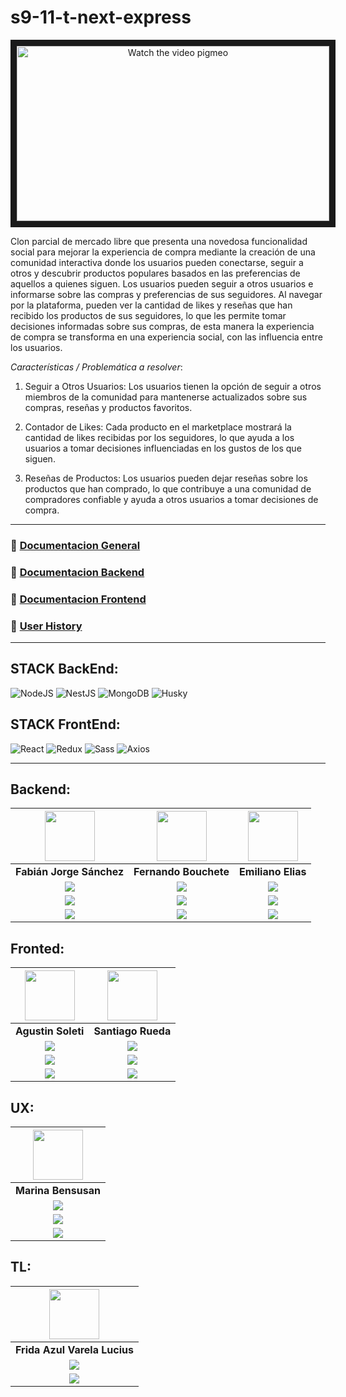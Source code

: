 # s9-11-t-next-express

<div align="center">
  <a href="https://www.youtube.com/watch?v=RALokRBqiHY">
    <img src="https://res.cloudinary.com/dgsrbbfma/image/upload/v1690506637/No-country-s9/2023-07-27_22_08_40-Redise%C3%B1o_de_Mercado_Libre_-_YouTube_-_Brave_x3wgol.png" alt="Watch the video pigmeo" width="500" height="280" border="10" />
  </a>
</div>

Clon parcial de mercado libre que presenta una novedosa funcionalidad social para mejorar la experiencia de compra mediante la creación de una comunidad interactiva donde los usuarios pueden conectarse, seguir a otros y descubrir productos populares basados en las preferencias de aquellos a quienes siguen.
Los usuarios pueden seguir a otros usuarios e informarse sobre las compras y preferencias de sus seguidores. Al navegar por la plataforma, pueden ver la cantidad de likes y reseñas que han recibido los productos de sus seguidores, lo que les permite tomar decisiones informadas sobre sus compras, de esta manera la experiencia de compra se transforma en una experiencia social, con las influencia entre los usuarios.

*Características / Problemática a resolver*:

1) Seguir a Otros Usuarios: Los usuarios tienen la opción de seguir a otros miembros de la comunidad para mantenerse actualizados sobre sus compras, reseñas y productos favoritos.

2) Contador de Likes: Cada producto en el marketplace mostrará la cantidad de likes recibidas por los seguidores, lo que ayuda a los usuarios a tomar decisiones influenciadas en los gustos de los que siguen.

3) Reseñas de Productos: Los usuarios pueden dejar reseñas sobre los productos que han comprado, lo que contribuye a una comunidad de compradores confiable y ayuda a otros usuarios a tomar decisiones de compra.

<hr/>

### 🔗 <a href="#">Documentacion General</a> <!-- Cómo inicializar el proyecto en mi ordenador. -->
### 🔗 <a href="#">Documentacion Backend</a> <!-- Estructura, endpoints, esquemas, etc ... -->
### 🔗 <a href="#">Documentacion Frontend</a> <!-- Estructuras, test, etc... -->
### 🔗 <a href="#">User History</a>

<hr/>

## STACK BackEnd:
![NodeJS](https://img.shields.io/badge/Node.js-6DA55F?style=for-the-badge&logo=Node.js&logoColor=white) ![NestJS](https://img.shields.io/badge/nestjs-%23E0234E.svg?style=for-the-badge&logo=nestjs&logoColor=white) ![MongoDB](https://img.shields.io/badge/MongoDB-%234ea94b.svg?style=for-the-badge&logo=MongoDB&logoColor=white) ![Husky](https://img.shields.io/badge/Husky🐶-FFF?style=for-the-badge) 

## STACK FrontEnd:
![React](https://img.shields.io/badge/React-149eca?style=for-the-badge&logo=react&logoColor=fff) ![Redux](https://img.shields.io/badge/Redux-593D88?style=for-the-badge&logo=redux&logoColor=white) ![Sass](https://img.shields.io/badge/Sass-CC6699?style=for-the-badge&logo=sass&logoColor=white) ![Axios](https://img.shields.io/badge/-Axios-671ddf?style=for-the-badge&logo=axios&logoColor=white)

<hr/>

## Backend: 
<!-- Img profile -->
| <img src="https://ca.slack-edge.com/T02KS88FB0E-U04MEGXSAAJ-f87dd59680fa-512" width=80/> | <img src="https://avatars.githubusercontent.com/u/7563420?v=4" width=80 /> | <img src="https://avatars.githubusercontent.com/u/84882450?v=4" width=80 /> | 
|:-:|:-:|:-:|
| **Fabián Jorge Sánchez** | **Fernando Bouchete** | **Emiliano Elias** | <!-- full names -->
| <a href="https://github.com/fabisanz-dev"><img src="https://img.shields.io/badge/github-%23121011.svg?&style=for-the-badge&logo=github&logoColor=white"/></a> | <a href="https://github.com/fernandobouchet"><img src="https://img.shields.io/badge/github-%23121011.svg?&style=for-the-badge&logo=github&logoColor=white"/></a> | <a href="https://github.com/#"><img src="https://img.shields.io/badge/github-%23121011.svg?&style=for-the-badge&logo=github&logoColor=white"/></a> |<!---Github profile-->
| <a href="https://www.linkedin.com/in/fabian-sanchez-j/"><img src="https://img.shields.io/badge/linkedin%20-%230077B5.svg?&style=for-the-badge&logo=linkedin&logoColor=white"/> | <a href="https://www.linkedin.com/in/fernandobouchet/"><img src="https://img.shields.io/badge/linkedin%20-%230077B5.svg?&style=for-the-badge&logo=linkedin&logoColor=white"/></a> | <a href="https://www.linkedin.com/in/elias-david-galeano/"><img src="https://img.shields.io/badge/linkedin%20-%230077B5.svg?&style=for-the-badge&logo=linkedin&logoColor=white"/></a> |<!--Linkedin profile-->
| <img src="https://flagcdn.com/16x12/ar.png" /> | <img src="https://flagcdn.com/16x12/cl.png" /> | <img src="https://flagcdn.com/16x12/mx.png" /> |<!-- country flags profile -->

## Fronted: 
<!-- Img profile -->
| <img src="https://media.licdn.com/dms/image/D4D03AQHTxmiJRODHGw/profile-displayphoto-shrink_800_800/0/1681091817929?e=1695859200&v=beta&t=NMsLd1qX8Qkjl7ylFPJKbYE9nZ46SR6uEdYvq0mjLEg" width=80 /> | <img src="https://media.licdn.com/dms/image/C4E03AQEp4WfCpMXUIQ/profile-displayphoto-shrink_800_800/0/1550114142588?e=1695859200&v=beta&t=QWMZUBZLudfanQAIpF8RZCKXQzXE_OrY_y2mkluta38" width=80 /> 
|:-:|:-:|
| **Agustin Soleti** | **Santiago Rueda** | <!-- full names -->
| <a href="https://github.com/aguusoleti"><img src="https://img.shields.io/badge/github-%23121011.svg?&style=for-the-badge&logo=github&logoColor=white"/></a> | <a href="https://github.com/srueda9331#"><img src="https://img.shields.io/badge/github-%23121011.svg?&style=for-the-badge&logo=github&logoColor=white"/></a> <!---Github profile-->
| <a href="https://www.linkedin.com/in/aguusoleti/"><img src="https://img.shields.io/badge/linkedin%20-%230077B5.svg?&style=for-the-badge&logo=linkedin&logoColor=white"/> | <a href="https://www.linkedin.com/in/santiago-josé-rueda-valencia-23b000180/"><img src="https://img.shields.io/badge/linkedin%20-%230077B5.svg?&style=for-the-badge&logo=linkedin&logoColor=white"/></a> | <a href="https://www.linkedin.com/"><img src="https://img.shields.io/badge/linkedin%20-%230077B5.svg?&style=for-the-badge&logo=linkedin&logoColor=white"/></a> <!---Linkedin profile-->
| <img src="https://flagcdn.com/16x12/ar.png" /> | <img src="https://flagcdn.com/16x12/co.png" /> | <!-- country flags profile -->



## UX: 
<!-- Img profile -->
| <img src="https://ca.slack-edge.com/T032Y55Q6VC-U05C28TPZT7-03f7de561f4e-512" width=80 /> |
|:-:|
| **Marina Bensusan** | <!-- full names -->
| <a href="https://www.behance.net/gallery/163688409/Portfolio"><img src="https://img.shields.io/badge/Behance-1769ff?style=for-the-badge&logo=behance&logoColor=white"/></a> |<!---Github profile-->
| <a href="https://www.linkedin.com/in/marina-bensusan-290679144/"><img src="https://img.shields.io/badge/linkedin%20-%230077B5.svg?&style=for-the-badge&logo=linkedin&logoColor=white"/> |<!---Linkedin profile-->
| <img src="https://flagcdn.com/16x12/ar.png" /> | <!-- country flags profile -->

## TL: 
<!-- Img profile -->
| <img src="https://media.licdn.com/dms/image/D4D03AQEo8NMvC2bFjQ/profile-displayphoto-shrink_200_200/0/1690209489455?e=1695859200&v=beta&t=IMEjAlyeUmbTj4DqWPHkcFNiqzKarOEidK5hRubsXj4" width=80 /> | 
|:-:|
| **Frida Azul Varela Lucius** | <!-- full names -->
| <a href="https://www.linkedin.com/in/fridavlucius/"><img src="https://img.shields.io/badge/linkedin%20-%230077B5.svg?&style=for-the-badge&logo=linkedin&logoColor=white"/> |<!---Linkedin profile-->
| <img src="https://flagcdn.com/16x12/ar.png" /> | <!-- country flags profile -->
